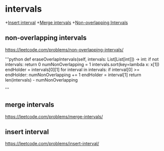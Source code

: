 # intervals
+[Insert interval](#insert-interval)
+[Merge intervals](#merge-intervals)
+[Non-overlapping Intervals](#non-overlapping-intervals)

## non-overlapping intervals

https://leetcode.com/problems/non-overlapping-intervals/

'''python
def eraseOverlapIntervals(self, intervals: List[List[int]]) -> int:
        if not intervals:
            return 0
        numNonOverlapping = 1
        intervals.sort(key=lambda x: x[1])
        endHolder = intervals[0][1]
        for interval in intervals:
            if interval[0] >= endHolder:
                numNonOverlapping += 1
                endHolder = interval[1]
        return len(intervals) - numNonOverlapping

'''

## merge intervals

https://leetcode.com/problems/merge-intervals/

## insert interval

https://leetcode.com/problems/insert-interval/
